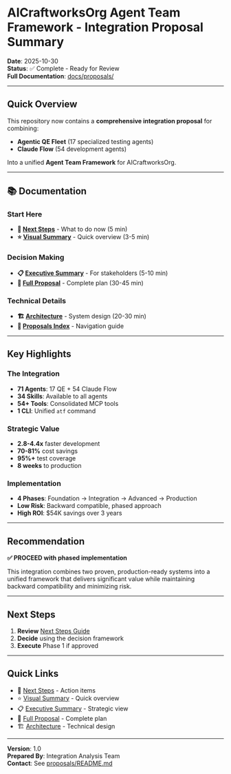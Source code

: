 # AICraftworksOrg Agent Team Framework - Integration Proposal Summary

**Date**: 2025-10-30  
**Status**: ✅ Complete - Ready for Review  
**Full Documentation**: [docs/proposals/](./proposals/)

---

## Quick Overview

This repository now contains a **comprehensive integration proposal** for combining:
- **Agentic QE Fleet** (17 specialized testing agents)
- **Claude Flow** (54 development agents)

Into a unified **Agent Team Framework** for AICraftworksOrg.

---

## 📚 Documentation

### Start Here
- **🚀 [Next Steps](./proposals/NEXT-STEPS.md)** - What to do now (5 min)
- **⭐ [Visual Summary](./proposals/VISUAL-SUMMARY.md)** - Quick overview (3-5 min)

### Decision Making
- **📋 [Executive Summary](./proposals/EXECUTIVE-SUMMARY.md)** - For stakeholders (5-10 min)
- **📖 [Full Proposal](./proposals/AICRAFTWORKS-INTEGRATION-PROPOSAL.md)** - Complete plan (30-45 min)

### Technical Details
- **🏗️ [Architecture](./proposals/INTEGRATION-ARCHITECTURE.md)** - System design (20-30 min)
- **📂 [Proposals Index](./proposals/README.md)** - Navigation guide

---

## Key Highlights

### The Integration
- **71 Agents**: 17 QE + 54 Claude Flow
- **34 Skills**: Available to all agents
- **54+ Tools**: Consolidated MCP tools
- **1 CLI**: Unified `atf` command

### Strategic Value
- **2.8-4.4x** faster development
- **70-81%** cost savings
- **95%+** test coverage
- **8 weeks** to production

### Implementation
- **4 Phases**: Foundation → Integration → Advanced → Production
- **Low Risk**: Backward compatible, phased approach
- **High ROI**: $54K savings over 3 years

---

## Recommendation

**✅ PROCEED with phased implementation**

This integration combines two proven, production-ready systems into a unified framework that delivers significant value while maintaining backward compatibility and minimizing risk.

---

## Next Steps

1. **Review** [Next Steps Guide](./proposals/NEXT-STEPS.md)
2. **Decide** using the decision framework
3. **Execute** Phase 1 if approved

---

## Quick Links

- 🚀 [Next Steps](./proposals/NEXT-STEPS.md) - Action items
- ⭐ [Visual Summary](./proposals/VISUAL-SUMMARY.md) - Quick overview
- 📋 [Executive Summary](./proposals/EXECUTIVE-SUMMARY.md) - Strategic view
- 📖 [Full Proposal](./proposals/AICRAFTWORKS-INTEGRATION-PROPOSAL.md) - Complete plan
- 🏗️ [Architecture](./proposals/INTEGRATION-ARCHITECTURE.md) - Technical design

---

**Version**: 1.0  
**Prepared By**: Integration Analysis Team  
**Contact**: See [proposals/README.md](./proposals/README.md)
